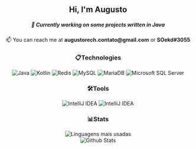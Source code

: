 <h2 align="center">Hi, I'm Augusto</h3>
<h5 align="center">🔭 Currently working on some projects written in Java</h3>
<p align="center">📫 You can reach me at <a style="text-decoration:none;color: unset" href="mailto:augustorech.contato@mil.com"><b>augustorech.contato@gmail.com</b></a> or <b>SOekd#3055</b></p>

<h3 align="center">📋Technologies</h2>
<div align="center">
<img src="https://img.shields.io/badge/Java-ED8B00?style=for-the-badge&logo=java&logoColor=white" alt="Java">
<img src="https://img.shields.io/badge/Kotlin-0095D5?&style=for-the-badge&logo=kotlin&logoColor=white" alt="Kotlin">
<img src="https://img.shields.io/badge/Redis-D9281A?style=for-the-badge&logo=redis&logoColor=white" alt="Redis">
<img src="https://img.shields.io/badge/MySQL-00758f?style=for-the-badge&logo=mysql&logoColor=white" alt="MySQL">
<img src="https://img.shields.io/badge/MariaDB-01529E?style=for-the-badge&logo=mariadb&logoColor=white" alt="MariaDB">
<img src="https://img.shields.io/badge/Microsoft_SQL_Server-F25022?style=for-the-badge&logo=microsoft-sql-server&logoColor=white" alt="Microsoft SQL Server">
</div>

<h3 align="center">🛠️Tools</h3>
<div align="center">
<img src="https://img.shields.io/badge/IntelliJ_IDEA-107cf2?style=for-the-badge&logo=intellij-idea&logoColor=white" alt="IntelliJ IDEA">
<img src="https://img.shields.io/badge/DataGrip-a15fe8?style=for-the-badge&logo=datagrip&logoColor=white" alt="IntelliJ IDEA">

</div>

<h3 align="center">📊Stats</h2>
<div align="center">
  <div style="display:block;">
    <img src="https://github-readme-stats.vercel.app/api/top-langs/?username=SOekd&layout=compact&theme=tokyonight" alt="Linguagens mais usadas">
  </div>
  <div style="display:block;">
    <img src="https://github-readme-stats.vercel.app/api?username=SOekd&count_private=true&show_icons=true&theme=tokyonight" alt="Github Stats">
  </div>
</div>
